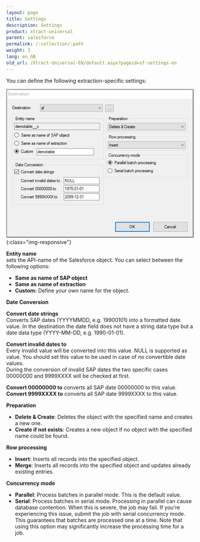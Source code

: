 ```yaml
---
layout: page
title: Settings
description: Settings
product: xtract-universal
parent: salesforce
permalink: /:collection/:path
weight: 3
lang: en_GB
old_url: /Xtract-Universal-EN/default.aspx?pageid=sf-settings-en
---
```


You can define the following extraction-specific settings:


![sf-destination-settings3](/img/content/sf-destination-settings3.PNG){:class="img-responsive"}

**Entity name**<br>
sets the API-name of the Salesforce object. You can select between the following options:
- **Same as name of SAP object**
- **Same as name of extraction**
- **Custom:** Define your own name for the object.


**Date Conversion**

**Convert date strings**<br> 
Converts SAP dates (YYYYMMDD, e.g. 19900101) into a formatted date value. In the destination the date field does not have a string data type but a date data type (YYYY-MM-DD, e.g. 1990-01-01). 

**Convert invalid dates to** <br>
Every invalid value will be converted into this value. NULL is supported as value. 
You should set this value to be used in case of no convertible date values.  
During the conversion of invalid SAP dates the two specific cases 00000000 and 9999XXXX will be checked at first. 

**Convert 00000000 to** converts all SAP date 00000000 to this value. 
**Convert 9999XXXX to** converts all SAP date 9999XXXX to this value.


**Preparation**<br>
- **Delete & Create**: Deletes the object with the specified name and creates a new one.
- **Create if not exists**: Creates a new object if no object with the specified name could be found.

**Row processing**
- **Insert**: Inserts all records into the specified object.
- **Merge**: Inserts all records into the specified object and updates already existing entries.

**Concurrency mode**
- **Parallel**: Process batches in parallel mode. This is the default value.
- **Serial**: Process batches in serial mode. Processing in parallel can cause database contention. When this is severe, the job may fail. If you're experiencing this issue, submit the job with serial concurrency mode. This guarantees that batches are processed one at a time. Note that using this option may significantly increase the processing time for a job.